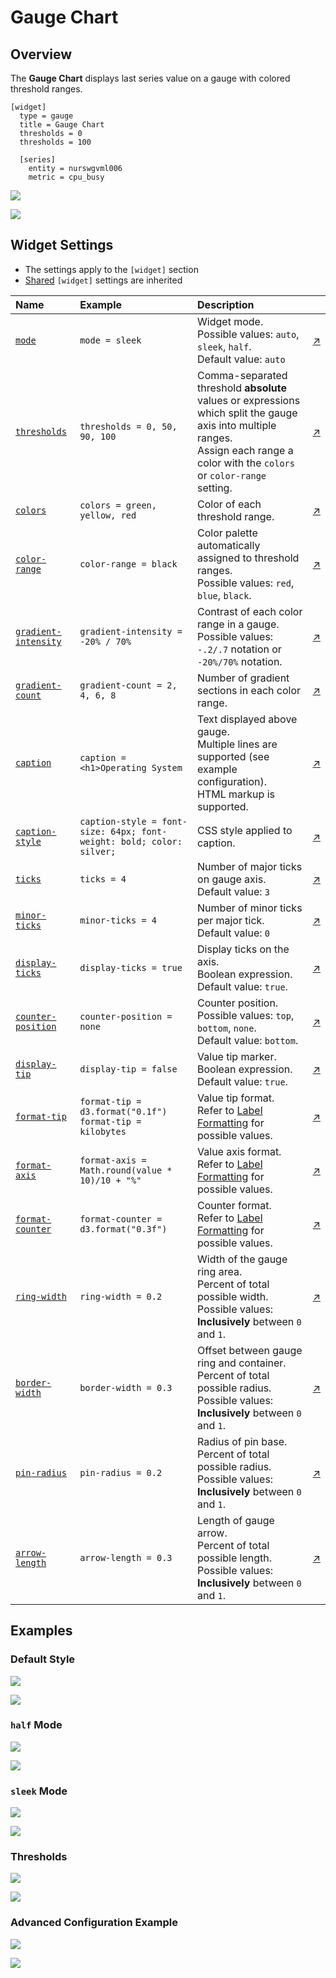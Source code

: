 # Gauge Chart

## Overview

The **Gauge Chart** displays last series value on a gauge with colored threshold ranges.

```ls
[widget]
  type = gauge
  title = Gauge Chart
  thresholds = 0
  thresholds = 100

  [series]
    entity = nurswgvml006
    metric = cpu_busy
```

![](./images/gauge-chart-title.png)

[![](../../images/button.png)](https://apps.axibase.com/chartlab/d84140e2)

## Widget Settings

* The settings apply to the `[widget]` section
* [Shared](../shared/README.md) `[widget]` settings are inherited

Name | Example | Description | &nbsp;
:--|:--|:--|:--
|[`mode`](#mode)|`mode = sleek`|Widget mode.<br>Possible values: `auto`, `sleek`, `half`.<br>Default value: `auto`|[↗](https://apps.axibase.com/chartlab/d7016bd7)|
|[`thresholds`](#thresholds)|`thresholds = 0, 50, 90, 100`|Comma-separated threshold **absolute** values or expressions which split the gauge axis into multiple ranges.<br>Assign each range a color with the `colors` or `color-range` setting. |[↗](https://apps.axibase.com/chartlab/01288425/24/)|
|[`colors`](#colors)|`colors = green, yellow, red`|Color of each threshold range.|[↗](https://apps.axibase.com/chartlab/01288425/24/)|
|[`color-range`](#color-range)|`color-range = black`|Color palette automatically assigned to threshold ranges.<br>Possible values: `red`, `blue`, `black`.|[↗](https://apps.axibase.com/chartlab/d5f9b1a4)|
|[`gradient-intensity`](#gradient-intensity)|`gradient-intensity = -20% / 70%`|Contrast of each color range in a gauge.<br>Possible values: `-.2/.7` notation or `-20%/70%` notation.|[↗](https://apps.axibase.com/chartlab/0e2b04c8)|
|[`gradient-count`](#gradient-count)|`gradient-count = 2, 4, 6, 8`|Number of gradient sections in each color range. |[↗](https://apps.axibase.com/chartlab/afe2a26c)|
|[`caption`](#caption)|`caption = <h1>Operating System`|Text displayed above gauge.<br>Multiple lines are supported (see example configuration).<br>HTML markup is supported.|[↗](https://apps.axibase.com/chartlab/01288425/25/)|
|[`caption-style`](#caption-style)|`caption-style = font-size: 64px; font-weight: bold; color: silver;`|CSS style applied to caption.|[↗](https://apps.axibase.com/chartlab/01288425/28/)|
|[`ticks`](#ticks)|`ticks = 4`|Number of major ticks on gauge axis.<br>Default value: `3`|[↗](https://apps.axibase.com/chartlab/01288425/11/)|
|[`minor-ticks`](#minor-ticks)|`minor-ticks = 4`|Number of minor ticks per major tick.<br>Default value: `0`|[↗](https://apps.axibase.com/chartlab/01288425/12/)|
|[`display-ticks`](#display-ticks)|`display-ticks = true`|Display ticks on the axis.<br>Boolean expression.<br>Default value: `true`.|[↗](https://apps.axibase.com/chartlab/01288425/33/)|
|[`counter-position`](#counter-position)|`counter-position = none`|Counter position.<br>Possible values: `top`, `bottom`, `none`.<br>Default value: `bottom`.|[↗](https://apps.axibase.com/chartlab/01288425/31/)|
|[`display-tip`](#display-tip)|`display-tip = false`|Value tip marker.<br>Boolean expression.<br>Default value: `true`.|[↗](https://apps.axibase.com/chartlab/01288425/30/)|
|[`format-tip`](#format-tip)|`format-tip = d3.format("0.1f")`<br>`format-tip = kilobytes`|Value tip format.<br>Refer to [Label Formatting](../../syntax/label-formatting.md) for possible values.|[↗](https://apps.axibase.com/chartlab/01288425/29/)|
|[`format-axis`](#format-axis)|`format-axis = Math.round(value * 10)/10 + "%"`|Value axis format.<br>Refer to [Label Formatting](../../syntax/label-formatting.md) for possible values.|[↗](https://apps.axibase.com/chartlab/01288425/29/)|
|[`format-counter`](#format-counter)|`format-counter = d3.format("0.3f")`|Counter format.<br>Refer to [Label Formatting](../../syntax/label-formatting.md) for possible values.|[↗](https://apps.axibase.com/chartlab/01288425/29/)|
|[`ring-width`](#ring-width)|`ring-width = 0.2`|Width of the gauge ring area.<br>Percent of total possible width.<br>Possible values:<br>**Inclusively** between `0` and `1`.|[↗](https://apps.axibase.com/chartlab/3134e9d6)|
|[`border-width`](#border-width)|`border-width = 0.3`|Offset between gauge ring and container.<br>Percent of total possible radius.<br>Possible values:<br>**Inclusively** between `0` and `1`.|[↗](https://apps.axibase.com/chartlab/3134e9d6/2)|
|[`pin-radius`](#pin-radius)|`pin-radius = 0.2`|Radius of pin base.<br>Percent of total possible radius.<br>Possible values:<br>**Inclusively** between `0` and `1`.|[↗](https://apps.axibase.com/chartlab/ea2d99cf)|
|[`arrow-length`](#arrow-length)|`arrow-length = 0.3`|Length of gauge arrow.<br>Percent of total possible length.<br>Possible values:<br>**Inclusively** between `0` and `1`.|[↗](https://apps.axibase.com/chartlab/ea2d99cf/2/)|

## Examples

### Default Style

![](./images/default-style-image.png)

[![](../../images/button.png)](https://apps.axibase.com/chartlab/2c983790)

### `half` Mode

![](./images/half-mode-image.png)

[![](../../images/button.png)](https://apps.axibase.com/chartlab/2fd9e1b1)

### `sleek` Mode

![](./images/sleek-mode.png)

[![](../../images/button.png)](https://apps.axibase.com/chartlab/01141aa9)

### Thresholds

![](./images/thresholds-image-1.png)

[![](../../images/button.png)](https://apps.axibase.com/chartlab/01288425/20/)

### Advanced Configuration Example

![](./images/advanced-configuration-example.png)

[![](../../images/button.png)](https://apps.axibase.com/chartlab/a22d8ee0)